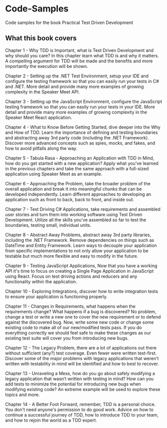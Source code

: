 # Code-Samples
Code samples for the book Practical Test Driven Development

## What this book covers

Chapter 1 - Why TDD is Important, what is Test Driven Development and why should you care? In this chapter learn what TDD is and why it matters. A compelling argument for TDD will be made and the benefits and more importantly the execution will be shown.

Chapter 2 - Setting up the .NET Test Environment, setup your IDE and configure the testing framework so that you can easily run your tests in C# and .NET. More detail and provide many more examples of growing complexity in the Speaker Meet API.

Chapter 3 - Setting up the JavaScript Environment, configure the JavaScript testing framework so that you can easily run your tests in your IDE. More detail and provide many more examples of growing complexity in the Speaker Meet React application.

Chapter 4 - What to Know Before Getting Started, dive deeper into the Why and How of TDD. Learn the importance of defining and testing boundaries and abstracting away 3rd party code (including the .NET Framework). Discover more advanced concepts such as spies, mocks, and fakes, and how to avoid pitfalls along the way. 

Chapter 5 - Tabula Rasa - Approaching an Application with TDD in Mind, how do you get started with a new application? Apply what you've learned in the previous chapters and take the same approach with a full-sized application using Speaker Meet as an example.

Chapter 6 - Approaching the Problem, take the broader problem of the overall application and break it into meaningful chunks that can be developed independently. Learn different approaches to developing an application such as front to back, back to front, and inside out.

Chapter 7 - Test Driving C# Applications, take requirements and assembled user stories and turn them into working software using Test Driven Development. Utilize all the skills you’ve assembled so far to test the boundaries, testing small, individual units.

Chapter 8 - Abstract Away Problems, abstract away 3rd party libraries, including the .NET Framework. Remove dependencies on things such as DateTime and Entity Framework. Learn ways to decouple your application from specific implementations to not only allow your application to be testable but much more flexible and easy to modify in the future.

Chapter 9 - Testing JavaScript Applications, Now that you have a working API it's time to focus on creating a Single Page Application in JavaScript using React. Focus on test driving actions and reducers and any functionality within the application.

Chapter 10 - Exploring Integrations, discover how to write integration tests to ensure your application is functioning properly. 

Chapter 11 - Changes in Requirements, what happens when the requirements change? What happens if a bug is discovered? No problem, change a test or write a new one to cover the new requirement or to defend against the discovered bug. Now, write some new code or change some existing code to make all of our new/modified tests pass. If you do everything correctly we should feel safe to make these changes as our existing test suite will cover you from introducing new bugs.

Chapter 12 - The Legacy Problem, there are a lot of applications out there without sufficient (any?) test coverage. Even fewer were written test-first. Discover some of the major problems with legacy applications that weren’t written with testability in mind will be identified and how to best to recover.

Chapter 13 - Unraveling a Mess, how do you go about safely modifying a legacy application that wasn’t written with testing in mind? How can you add tests to minimize the potential for introducing new bugs when modifying existing code? An extreme example will be used to explore these topics and more.

Chapter 14 - A Better Foot Forward, remember, TDD is a personal choice. You don't need anyone's permission to do good work. Advice on how to continue a successful journey of TDD, how to introduce TDD to your team, and how to rejoin the world as a TDD expert.
